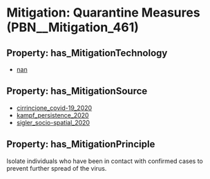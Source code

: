 # Mitigation: __Quarantine Measures__ (PBN__Mitigation_461)

## Property: has_MitigationTechnology

* [nan](../Technology/PBN__Technology_22)

## Property: has_MitigationSource

* [cirrincione_covid-19_2020](../Article/PBN__Article_284)
* [kampf_persistence_2020](../Article/PBN__Article_233)
* [sigler_socio-spatial_2020](../Article/PBN__Article_175)

## Property: has_MitigationPrinciple

Isolate individuals who have been in contact with confirmed cases to prevent further spread of the virus.

